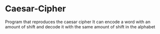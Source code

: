 # Caesar-Cipher
Program that reproduces the caesar cipher It can encode a word with an amount of shift and decode it with the same amount of shift in the alphabet
